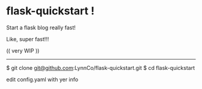 # flask-quickstart !

Start a flask blog really fast!

Like, super fast!!!

(( very WIP ))

---

$ git clone git@github.com:LynnCo/flask-quickstart.git
$ cd flask-quickstart

edit config.yaml with yer info
